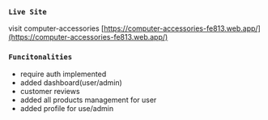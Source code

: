 ### `Live Site`

visit computer-accessories
[https://computer-accessories-fe813.web.app/](https://computer-accessories-fe813.web.app/)

### `Funcitonalities`

- require auth implemented
- added dashboard(user/admin)
- customer reviews
- added all products management for user
- added profile for use/admin
